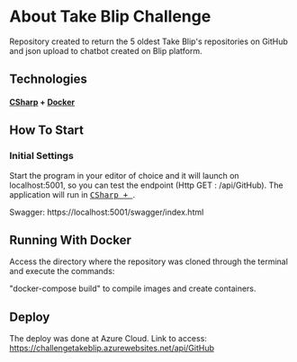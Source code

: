 # About Take Blip Challenge
Repository created to return the 5 oldest Take Blip's repositories on GitHub and json upload to chatbot created on Blip platform.


## **Technologies**

#### [CSharp](https://docs.microsoft.com/pt-br/dotnet/csharp/) + [Docker](https://www.docker.com/)


## **How To Start**

### Initial Settings

Start the program in your editor of choice and it will launch on localhost:5001, so you can test the endpoint (Http GET : /api/GitHub).
The application will run in <kbd>[CSharp + ](https://docs.microsoft.com/pt-br/dotnet/csharp/)</kbd>. 

Swagger: https://localhost:5001/swagger/index.html


## **Running With Docker**

Access the directory where the repository was cloned through the terminal and execute the commands:

"docker-compose build" to compile images and create containers.


## Deploy
The deploy was done at Azure Cloud. Link to access: https://challengetakeblip.azurewebsites.net/api/GitHub
